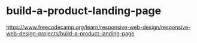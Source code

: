 # build-a-product-landing-page
https://www.freecodecamp.org/learn/responsive-web-design/responsive-web-design-projects/build-a-product-landing-page
